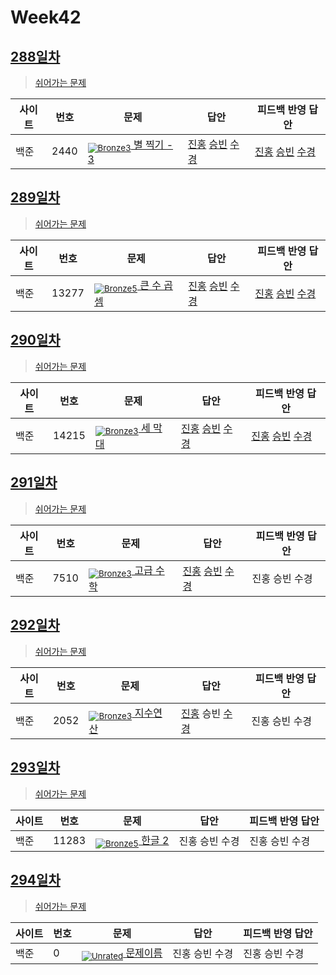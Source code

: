 [Unrated]: https://user-images.githubusercontent.com/33937365/126247607-85783912-c11a-4d50-ac36-8cc7dcb75cd2.png
[NotRated]: https://user-images.githubusercontent.com/33937365/135189055-c3508249-b361-4948-8c36-a74b690cd346.png
[Bronze5]: https://user-images.githubusercontent.com/33937365/126247611-e362d727-17a4-4737-a232-5827e185ab7c.png
[Bronze4]: https://user-images.githubusercontent.com/33937365/126247612-89cbc675-e1d4-43a2-950b-1cb014dca697.png
[Bronze3]: https://user-images.githubusercontent.com/33937365/126247613-b8408610-7bc4-40f8-804f-a30a45ddbb68.png
[Bronze2]: https://user-images.githubusercontent.com/33937365/126247614-d85dc6ff-a520-4c00-82bd-eb593b156bd8.png
[Bronze1]: https://user-images.githubusercontent.com/33937365/126247616-04b2ab30-9891-4b7b-8cb4-38e99b97e834.png

# Week42

## [288일차](Day288)

> [쉬어가는 문제](https://www.acmicpc.net/group/workbook/view/9797/38246)

| 사이트 | 번호 | 문제                 | 답안                | 피드백 반영 답안    |
| ------ | ---- | -------------------- | ------------------- | ------------------- |
| 백준   | 2440 | [<sub>![Bronze3]</sub> 별 찍기 - 3](https://www.acmicpc.net/problem/2440) | [진홍](Day288/boj2440_kjh.py) [승빈](Day288/boj2440_wsb.java) [수경](Day288/boj2440_hsk.js) | [진홍](Day288/boj2440_kjh.py) [승빈](Day288/boj2440_wsb.java) [수경](Day288/boj2440_hsk.js) |

## [289일차](Day289)

> [쉬어가는 문제](https://www.acmicpc.net/group/workbook/view/9797/38293)

| 사이트 | 번호 | 문제                 | 답안                | 피드백 반영 답안    |
| ------ | ---- | -------------------- | ------------------- | ------------------- |
| 백준   | 13277    | [<sub>![Bronze5]</sub> 큰 수 곱셈](https://www.acmicpc.net/problem/13277) | [진홍](Day289/boj13277_kjh.py) [승빈](Day289/boj13277_wsb.java) [수경](Day289/boj13277_hsk.js) | [진홍](Day289/boj13277_kjh.py) [승빈](Day289/boj13277_wsb.java) [수경](Day289/boj13277_hsk.js)

## [290일차](Day290)

> [쉬어가는 문제](https://www.acmicpc.net/group/workbook/view/9797/38309)

| 사이트 | 번호 | 문제                 | 답안                | 피드백 반영 답안    |
| ------ | ---- | -------------------- | ------------------- | ------------------- |
| 백준   | 14215 | [<sub>![Bronze3]</sub> 세 막대](https://www.acmicpc.net/problem/14215) | [진홍](Day290/boj14215_kjh.java) [승빈](Day290/boj14215_wsb.java) [수경](Day290/boj14215_hsk.js) | [진홍](Day290/boj14215_kjh.java) [승빈](Day290/boj14215_wsb.java) [수경](Day290/boj14215_hsk.js) |

## [291일차](Day291)

> [쉬어가는 문제](https://www.acmicpc.net/group/workbook/view/9797/38317)

| 사이트 | 번호 | 문제                 | 답안                | 피드백 반영 답안    |
| ------ | ---- | -------------------- | ------------------- | ------------------- |
| 백준   | 7510 | [<sub>![Bronze3]</sub> 고급 수학](https://www.acmicpc.net/problem/7510) | [진홍](Day291/boj7510_kjh.py) [승빈](Day291/boj7510_wsb.java) [수경](Day291/boj7510_hsk.js) | 진홍 승빈 수경 |

## [292일차](Day292)

> [쉬어가는 문제](https://www.acmicpc.net/group/workbook/view/9797/38340)

| 사이트 | 번호 | 문제                 | 답안                | 피드백 반영 답안    |
| ------ | ---- | -------------------- | ------------------- | ------------------- |
| 백준   | 2052    | [<sub>![Bronze3]</sub> 지수연산](https://www.acmicpc.net/problem/2052) | [진홍](Day292/boj2052_kjh.py) 승빈 [수경](Day292/boj2052_hsk.py) | 진홍 승빈 수경 |

## [293일차](Day293)

> [쉬어가는 문제](https://www.acmicpc.net/group/workbook/view/9797/38375)

| 사이트 | 번호 | 문제                                       | 답안           | 피드백 반영 답안 |
| ------ | ---- | ------------------------------------------ | -------------- | ---------------- |
| 백준   | 11283 | [<sub>![Bronze5]</sub> 한글 2](https://www.acmicpc.net/problem/11283) | 진홍 승빈 수경 | 진홍 승빈 수경   |

## [294일차](Day294)

> [쉬어가는 문제](문제집링크)

| 사이트 | 번호 | 문제                 | 답안                | 피드백 반영 답안    |
| ------ | ---- | -------------------- | ------------------- | ------------------- |
| 백준   | 0    | [<sub>![Unrated]</sub> 문제이름](문제링크) | 진홍 승빈 수경 | 진홍 승빈 수경 |
